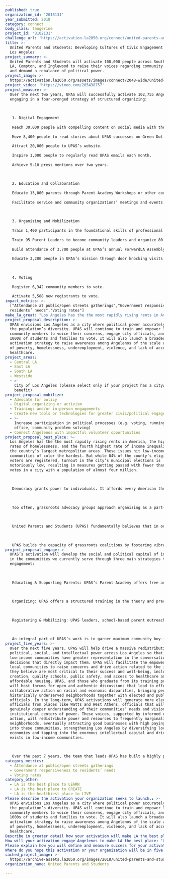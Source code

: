 ```yaml
---
published: true
organization_id: '2018131'
year_submitted: 2018
category: connect
body_class: tangerine
project_id: '8102131'
challenge_url: 'https://activation.la2050.org/connect/united-parents-and-students/'
title: >-
  United Parents and Students: Developing Cultures of Civic Engagement Across
  Los Angeles
project_summary: >-
  United Parents and Students will activate 100,000 people across South LA, East
  LA, Compton, and Inglewood to raise their voices regarding community concerns
  and demand a rebalance of political power.
project_image: >-
  https://activation.la2050.org/assets/images/connect/2048-wide/united-parents-and-students.jpg
project_video: 'https://vimeo.com/205438757'
project_measure: >-
  Over the next two years, UPAS will successfully activate 102,755 Angelenos by
  engaging in a four-pronged strategy of structured organizing:
   
   
   
   1. Digital Engagement
   
   Reach 30,000 people with compelling content on social media with the goal of 5% engagement (liking, commenting, sharing, or clicking) with each post to grow the number of people who interact with UPAS on social media.
   
   Move 8,400 people to read stories about UPAS successes on Green Dot’s blog.
   
   Attract 20,000 people to UPAS’s website. 
   
   Inspire 1,000 people to regularly read UPAS emails each month. 
   
   Achieve 5-10 press mentions over two years.
   
   
   
   2. Education and Collaboration
   
   Educate 13,000 parents through Parent Academy Workshops or other courses.
   
   Facilitate service and community organizations’ meetings and events attended by 7,000 people.
   
   
   
   3. Organizing and Mobilization
   
   Train 1,400 participants in the foundational skills of professional organizing through the Leadership Institute and 30 students in the Young Organizers Institute.
   
   Train 95 Parent Leaders to become community leaders and organize 80 public actions attended by a total of 3,000 people.
   
   Build attendance of 3,700 people at UPAS’s annual ForwardLA Assembly.
   
   Educate 3,200 people in UPAS’s mission through door knocking visits conducted by UPAS organizers.
   
   
   
   4. Voting
   
   Register 6,342 community members to vote.
   
   Activate 5,588 new registrants to vote.
impact_metrics: >-
  ["Attendance at public/open streets gatherings","Government responsiveness to
  residents’ needs","Voting rates"]
make_la_great: "Los Angeles has the the most rapidly rising rents in America, the highest rates of homelessness, and the fourth highest rate of income inequality among the country’s largest metropolitan areas. These issues hit low-income communities of color the hardest. But while 84% of the county’s eligible voters are registered, turnout in the city’s municipal elections is notoriously low, resulting in measures getting passed with fewer than 200,000 votes in a city with a population of almost four million.\r\n \r\n \r\n \r\n Democracy grants power to individuals. It affords every American the opportunity to be heard and to hold elected officials accountable. But democracy only has power when it’s active. Many Americans, particularly those Americans who have historically been ignored or marginalized, are disengaged from the political process, their power to improve their lives and their communities untapped. UPAS seeks to address the glaring inequity apparent in the city’s civic life and engagement.\r\n \r\n \r\n \r\n Too often, grassroots advocacy groups approach organizing as a part-time or volunteer endeavour; built on a belief that if you can get enough people out onto the streets then things will change. But that’s not how power transitions. Organizing individuals with little personal history of civic engagement is a full-time job that requires professional experience and knowledge of the formal skills necessary to mobilize diverse groups of people around a common cause. It then requires that those same professionals relinquish their own power, step aside, and allow the individual to take the reins and lead. \r\n \r\n \r\n \r\n United Parents and Students (UPAS) fundamentally believes that in order to secure long-lasting community progress and revitalization, community organizing must be recognized as a profession requiring vital and identifiable knowledge and strategic skills. UPAS uses a training model successfully used by the Industrial Areas Foundation since the 1970s, built on the iron rule of organizing: “Never do for others what they can do for themselves.” Nowhere is this mindset more important than in activism; UPAS organizers ground training on an understanding that systemic change must be pursued by the community itself rather than through the efforts of others.\r\n \r\n \r\n \r\n UPAS builds the capacity of grassroots coalitions by fostering vibrant community hubs in many of Los Angeles’s traditionally politically silent neighborhoods. In these hubs, individuals identify the root causes and socio-political context of the challenges they face, persuasively communicate on a wide range of issues, and organize friends and neighbors to take collaborative action. Schools are a natural partner for such work; they are multi-generational centers of learning with a built-in, responsive audience of families acutely aware of community challenges. UPAS is a 501(c)(3) non-profit that partners with existing organizations to leverage their communities to civic action."
project_proposal_description: >-
  UPAS envisions Los Angeles as a city where political power accurately reflects
  the population’s diversity. UPAS will continue to train and empower low-income
  community members to voice their concerns, engage city officials, and mobilize
  1000s of students and families to vote. It will also launch a broader
  activation strategy to raise awareness among Angelenos of the scale and impact
  of poverty, homelessness, underemployment, violence, and lack of access to
  healthcare.
project_areas:
  - Central LA
  - East LA
  - South LA
  - Westside
  - >-
    City of Los Angeles (please select only if your project has a citywide
    benefit)
project_proposal_mobilize:
  - Advocate for policy
  - Digital organizing or activism
  - Trainings and/or in-person engagements
  - Create new tools or technologies for greater civic/political engagement
  - >-
    Increase participation in political processes (e.g. voting, running for
    office, community problem solving)
  - Connect Angelenos with impactful volunteer opportunities
project_proposal_best_place: >-
  Los Angeles has the the most rapidly rising rents in America, the highest
  rates of homelessness, and the fourth highest rate of income inequality among
  the country’s largest metropolitan areas. These issues hit low-income
  communities of color the hardest. But while 84% of the county’s eligible
  voters are registered, turnout in the city’s municipal elections is
  notoriously low, resulting in measures getting passed with fewer than 200,000
  votes in a city with a population of almost four million.
   
   
   
   Democracy grants power to individuals. It affords every American the opportunity to be heard and to hold elected officials accountable. But democracy only has power when it’s active. Many Americans, particularly those Americans who have historically been ignored or marginalized, are disengaged from the political process, their power to improve their lives and their communities untapped. UPAS seeks to address the glaring inequity apparent in the city’s civic life and engagement.
   
   
   
   Too often, grassroots advocacy groups approach organizing as a part-time or volunteer endeavour; built on a belief that if you can get enough people out onto the streets then things will change. But that’s not how power transitions. Organizing individuals with little personal history of civic engagement is a full-time job that requires professional experience and knowledge of the formal skills necessary to mobilize diverse groups of people around a common cause. It then requires that those same professionals relinquish their own power, step aside, and allow the individual to take the reins and lead. 
   
   
   
   United Parents and Students (UPAS) fundamentally believes that in order to secure long-lasting community progress and revitalization, community organizing must be recognized as a profession requiring vital and identifiable knowledge and strategic skills. UPAS uses a training model successfully used by the Industrial Areas Foundation since the 1970s, built on the iron rule of organizing: “Never do for others what they can do for themselves.” Nowhere is this mindset more important than in activism; UPAS organizers ground training on an understanding that systemic change must be pursued by the community itself rather than through the efforts of others.
   
   
   
   UPAS builds the capacity of grassroots coalitions by fostering vibrant community hubs in many of Los Angeles’s traditionally politically silent neighborhoods. In these hubs, individuals identify the root causes and socio-political context of the challenges they face, persuasively communicate on a wide range of issues, and organize friends and neighbors to take collaborative action. Schools are a natural partner for such work; they are multi-generational centers of learning with a built-in, responsive audience of families acutely aware of community challenges. UPAS is a 501(c)(3) non-profit that partners with existing organizations to leverage their communities to civic action.
project_proposal_engage: >-
  UPAS’s activation will develop the social and political capital of individuals
  in the communities we currently serve through three main strategies that tier
  engagement: 
   
   
   
   Educating & Supporting Parents: UPAS’s Parent Academy offers free adult education workshops at partner school sites to enable parents to act with core understanding of issues that most affect their communities.
   
   
   
   Organizing: UPAS offers a structured training in the theory and practice of leadership and political engagement. The Leadership Institute trains leaders in how to prioritize issues, draft solutions, and develop strategies to engage representatives in meaningful and informed dialogue. Leaders organize public actions where community members surface issues to local representatives and officials.
   
   
   
   Registering & Mobilizing: UPAS leaders, school-based parent outreach workers, and canvassers continually work to register eligible voters through an ambitious schedule of door-to-door visits, non-partisan voter registration events, and phone banking. UPAS also holds events to mobilize voters to the ballot box.
   
   
   
   An integral part of UPAS’s work is to garner maximum community buy-in. UPAS maintains an active online presence that: 1) provides additional touchpoints for community members to connect, learn from and support each other online; and 2) allows UPAS to expand the scope of its work regardless of geographic boundaries to demand a rebalance of power in Los Angeles and attract potential partner organizations.
project_five_years: >-
  Over the next five years, UPAS will help drive a massive redistribution of
  political, social, and intellectual power across Los Angeles so that
  low-income communities have greater representation in the conversations and
  decisions that directly impact them. UPAS will facilitate the empowerment of
  local communities to raise concerns and drive action related to the issues
  they believe are most critical to their success and well-being, including job
  creation, quality schools, public safety, and access to healthcare and
  affordable housing. UPAS, and those who graduate from its training program,
  will host forums for open and authentic discussions that lead to effective
  collaborative action on racial and economic disparities, bringing people from
  historically underserved neighborhoods together with elected and public
  officials. In the long-term, UPAS activations will generate more elected
  officials from places like Watts and West Athens, officials that will bring a
  genuinely deeper understanding of their communities’ needs and vision to
  institutional centers of power. These voices, supported by informed community
  action, will redistribute power and resources to frequently marginalized
  neighborhoods, eventually attracting good businesses with high paying jobs
  into these communities, strengthening Los Angeles by diversifying local
  economies and tapping into the enormous intellectual capital and drive that
  exists in low-income communities.
   
   
   
   Over the past 7 years, the team that leads UPAS has built a highly professional foundation and process for the activation of thousands of students and their parents in communities across Los Angeles, where very little such organized action previously existed. Given the distributed leadership model UPAS directs, and the collaborative nature of its work with many local CBOs, the next five years will see a massive acceleration of this activation across LA County. A My LA2050 Activation Challenge grant will help catalyze this vision over the next two years by driving a far greater collaboration between UPAS, the comms resources at Green Dot, and within the LA2050 community. 100,000 people engaged is a deeply ambitious and exciting number for UPAS to embrace and our hope is that this becomes a new framework for reaching the millions of people who seek empowered and successful participation in the future of Los Angeles.
category_metrics:
  - Attendance at public/open streets gatherings
  - Government responsiveness to residents’ needs
  - Voting rates
category_other:
  - LA is the best place to LEARN
  - LA is the best place to CREATE
  - LA is the healthiest place to LIVE
Please describe the activation your organization seeks to launch.: >-
  UPAS envisions Los Angeles as a city where political power accurately reflects
  the population’s diversity. UPAS will continue to train and empower low-income
  community members to voice their concerns, engage city officials, and mobilize
  1000s of students and families to vote. It will also launch a broader
  activation strategy to raise awareness among Angelenos of the scale and impact
  of poverty, homelessness, underemployment, violence, and lack of access to
  healthcare.
Describe in greater detail how your activation will make LA the best place?: "Los Angeles has the the most rapidly rising rents in America, the highest rates of homelessness, and the fourth highest rate of income inequality among the country’s largest metropolitan areas. These issues hit low-income communities of color the hardest. But while 84% of the county’s eligible voters are registered, turnout in the city’s municipal elections is notoriously low, resulting in measures getting passed with fewer than 200,000 votes in a city with a population of almost four million.\r\n\r\nDemocracy grants power to individuals. It affords every American the opportunity to be heard and to hold elected officials accountable. But democracy only has power when it’s active. Many Americans, particularly those Americans who have historically been ignored or marginalized, are disengaged from the political process, their power to improve their lives and their communities untapped. UPAS seeks to address the glaring inequity apparent in the city’s civic life and engagement.\r\n\r\nToo often, grassroots advocacy groups approach organizing as a part-time or volunteer endeavour; built on a belief that if you can get enough people out onto the streets then things will change. But that’s not how power transitions. Organizing individuals with little personal history of civic engagement is a full-time job that requires professional experience and knowledge of the formal skills necessary to mobilize diverse groups of people around a common cause. It then requires that those same professionals relinquish their own power, step aside, and allow the individual to take the reins and lead. \r\n\r\nUnited Parents and Students (UPAS) fundamentally believes that in order to secure long-lasting community progress and revitalization, community organizing must be recognized as a profession requiring vital and identifiable knowledge and strategic skills. UPAS uses a training model successfully used by the Industrial Areas Foundation since the 1970s, built on the iron rule of organizing: “Never do for others what they can do for themselves.” Nowhere is this mindset more important than in activism; UPAS organizers ground training on an understanding that systemic change must be pursued by the community itself rather than through the efforts of others.\r\n\r\nUPAS builds the capacity of grassroots coalitions by fostering vibrant community hubs in many of Los Angeles’s traditionally politically silent neighborhoods. In these hubs, individuals identify the root causes and socio-political context of the challenges they face, persuasively communicate on a wide range of issues, and organize friends and neighbors to take collaborative action. Schools are a natural partner for such work; they are multi-generational centers of learning with a built-in, responsive audience of families acutely aware of community challenges. UPAS is a 501(c)(3) non-profit that partners with existing organizations to leverage their communities to civic action."
How will your activation engage Angelenos to make LA the best place: "UPAS’s activation will develop the social and political capital of individuals in the communities we currently serve through three main strategies that tier engagement: \r\n\r\nEducating & Supporting Parents: UPAS’s Parent Academy offers free adult education workshops at partner school sites to enable parents to act with core understanding of issues that most affect their communities.\r\n\r\nOrganizing: UPAS offers a structured training in the theory and practice of leadership and political engagement. The Leadership Institute trains leaders in how to prioritize issues, draft solutions, and develop strategies to engage representatives in meaningful and informed dialogue. Leaders organize public actions where community members surface issues to local representatives and officials.\r\n\r\nRegistering & Mobilizing: UPAS leaders, school-based parent outreach workers, and canvassers continually work to register eligible voters through an ambitious schedule of door-to-door visits, non-partisan voter registration events, and phone banking. UPAS also holds events to mobilize voters to the ballot box.\r\n\r\nAn integral part of UPAS’s work is to garner maximum community buy-in. UPAS maintains an active online presence that: 1) provides additional touchpoints for community members to connect, learn from and support each other online; and 2) allows UPAS to expand the scope of its work regardless of geographic boundaries to demand a rebalance of power in Los Angeles and attract potential partner organizations."
Please explain how you will define and measure success for your activation.: "Over the next two years, UPAS will successfully activate 102,755 Angelenos by engaging in a four-pronged strategy of structured organizing:\r\n\r\n1. Digital Engagement\r\nReach 30,000 people with compelling content on social media with the goal of 5% engagement (liking, commenting, sharing, or clicking) with each post to grow the number of people who interact with UPAS on social media.\r\nMove 8,400 people to read stories about UPAS successes on Green Dot’s blog.\r\nAttract 20,000 people to UPAS’s website. \r\nInspire 1,000 people to regularly read UPAS emails each month. \r\nAchieve 5-10 press mentions over two years.\r\n\r\n2. Education and Collaboration\r\nEducate 13,000 parents through Parent Academy Workshops or other courses.\r\nFacilitate service and community organizations’ meetings and events attended by 7,000 people.\r\n\r\n3. Organizing and Mobilization\r\nTrain 1,400 participants in the foundational skills of professional organizing through the Leadership Institute and 30 students in the Young Organizers Institute.\r\nTrain 95 Parent Leaders to become community leaders and organize 80 public actions attended by a total of 3,000 people.\r\nBuild attendance of 3,700 people at UPAS’s annual ForwardLA Assembly.\r\nEducate 3,200 people in UPAS’s mission through door knocking visits conducted by UPAS organizers.\r\n\r\n4. Voting\r\nRegister 6,342 community members to vote.\r\nActivate 5,588 new registrants to vote."
Where do you hope this activation or your organization will be in five years?: "Over the next five years, UPAS will help drive a massive redistribution of political, social, and intellectual power across Los Angeles so that low-income communities have greater representation in the conversations and decisions that directly impact them. UPAS will facilitate the empowerment of local communities to raise concerns and drive action related to the issues they believe are most critical to their success and well-being, including job creation, quality schools, public safety, and access to healthcare and affordable housing. UPAS, and those who graduate from its training program, will host forums for open and authentic discussions that lead to effective collaborative action on racial and economic disparities, bringing people from historically underserved neighborhoods together with elected and public officials. In the long-term, UPAS activations will generate more elected officials from places like Watts and West Athens, officials that will bring a genuinely deeper understanding of their communities’ needs and vision to institutional centers of power. These voices, supported by informed community action, will redistribute power and resources to frequently marginalized neighborhoods, eventually attracting good businesses with high paying jobs into these communities, strengthening Los Angeles by diversifying local economies and tapping into the enormous intellectual capital and drive that exists in low-income communities.\r\n\r\nOver the past 7 years, the team that leads UPAS has built a highly professional foundation and process for the activation of thousands of students and their parents in communities across Los Angeles, where very little such organized action previously existed. Given the distributed leadership model UPAS directs, and the collaborative nature of its work with many local CBOs, the next five years will see a massive acceleration of this activation across LA County. A My LA2050 Activation Challenge grant will help catalyze this vision over the next two years by driving a far greater collaboration between UPAS, the comms resources at Green Dot, and within the LA2050 community. 100,000 people engaged is a deeply ambitious and exciting number for UPAS to embrace and our hope is that this becomes a new framework for reaching the millions of people who seek empowered and successful participation in the future of Los Angeles."
cached_project_image: >-
  https://archive-assets.la2050.org/images/2018/united-parents-and-students-developing-cultures-of-civic-engagement-across-los-angeles/activation.la2050.org/assets/images/connect/2048-wide/united-parents-and-students.jpg
organization_name: United Parents and Students

---
```

